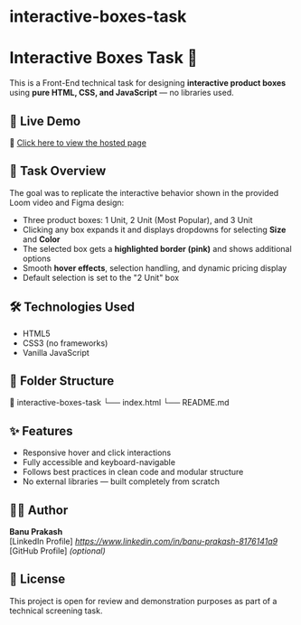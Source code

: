 # interactive-boxes-task

# Interactive Boxes Task 🎨

This is a Front-End technical task for designing **interactive product boxes** using **pure HTML, CSS, and JavaScript** — no libraries used.

## 🚀 Live Demo

🔗 [Click here to view the hosted page](https://outis007.github.io/interactive-boxes-task/)

## 📌 Task Overview

The goal was to replicate the interactive behavior shown in the provided Loom video and Figma design:

- Three product boxes: 1 Unit, 2 Unit (Most Popular), and 3 Unit
- Clicking any box expands it and displays dropdowns for selecting **Size** and **Color**
- The selected box gets a **highlighted border (pink)** and shows additional options
- Smooth **hover effects**, selection handling, and dynamic pricing display
- Default selection is set to the "2 Unit" box

## 🛠️ Technologies Used

- HTML5
- CSS3 (no frameworks)
- Vanilla JavaScript

## 📂 Folder Structure

📁 interactive-boxes-task
└── index.html
└── README.md



## ✨ Features

- Responsive hover and click interactions
- Fully accessible and keyboard-navigable
- Follows best practices in clean code and modular structure
- No external libraries — built completely from scratch

## 👨‍💻 Author

**Banu Prakash**  
[LinkedIn Profile] *https://www.linkedin.com/in/banu-prakash-8176141a9*  
[GitHub Profile] *(optional)*

## 📝 License

This project is open for review and demonstration purposes as part of a technical screening task.
